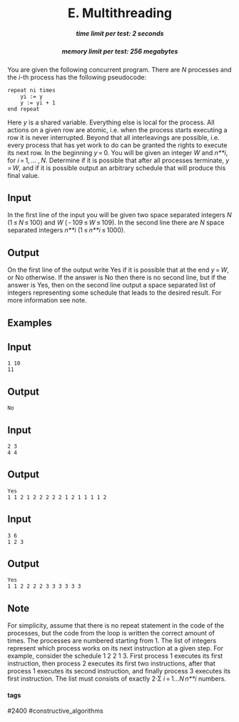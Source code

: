 <h1 style='text-align: center;'> E. Multithreading</h1>

<h5 style='text-align: center;'>time limit per test: 2 seconds</h5>
<h5 style='text-align: center;'>memory limit per test: 256 megabytes</h5>

You are given the following concurrent program. There are *N* processes and the *i*-th process has the following pseudocode: 


```
repeat ni times  
    yi := y  
    y := yi + 1  
end repeat  

```
Here *y* is a shared variable. Everything else is local for the process. All actions on a given row are atomic, i.e. when the process starts executing a row it is never interrupted. Beyond that all interleavings are possible, i.e. every process that has yet work to do can be granted the rights to execute its next row. In the beginning *y* = 0. You will be given an integer *W* and *n**i*, for *i* = 1, ... , *N*. Determine if it is possible that after all processes terminate, *y* = *W*, and if it is possible output an arbitrary schedule that will produce this final value.

## Input

In the first line of the input you will be given two space separated integers *N* (1 ≤ *N* ≤ 100) and *W* ( - 109 ≤ *W* ≤ 109). In the second line there are *N* space separated integers *n**i* (1 ≤ *n**i* ≤ 1000).

## Output

On the first line of the output write Yes if it is possible that at the end *y* = *W*, or No otherwise. If the answer is No then there is no second line, but if the answer is Yes, then on the second line output a space separated list of integers representing some schedule that leads to the desired result. For more information see note.

## Examples

## Input


```
1 10  
11  

```
## Output


```
No  

```
## Input


```
2 3  
4 4  

```
## Output


```
Yes  
1 1 2 1 2 2 2 2 2 1 2 1 1 1 1 2  

```
## Input


```
3 6  
1 2 3  

```
## Output


```
Yes  
1 1 2 2 2 2 3 3 3 3 3 3  

```
## Note

For simplicity, assume that there is no repeat statement in the code of the processes, but the code from the loop is written the correct amount of times. The processes are numbered starting from 1. The list of integers represent which process works on its next instruction at a given step. For example, consider the schedule 1 2 2 1 3. First process 1 executes its first instruction, then process 2 executes its first two instructions, after that process 1 executes its second instruction, and finally process 3 executes its first instruction. The list must consists of exactly 2·Σ *i* = 1...*N* *n**i* numbers.



#### tags 

#2400 #constructive_algorithms 